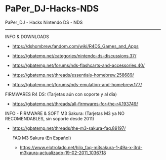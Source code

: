 # PaPer_DJ-Hacks-NDS
PaPer_DJ - Hacks Nintendo DS - NDS

---------------------------------------------------------

INFO & DOWNLOADS

* https://dshombrew.fandom.com/wiki/R4DS_Games_and_Apps

* https://gbatemp.net/categories/nintendo-ds-discussions.37/
* https://gbatemp.net/forums/nds-flashcarts-and-accessories.40/
* https://gbatemp.net/threads/essentials-homebrew.258689/
* https://gbatemp.net/forums/nds-emulation-and-homebrew.177/

FIRMWARES R4 DS:
(Tarjetas aún con soporte y al día)
* https://gbatemp.net/threads/all-firmwares-for-the-r4.193749/


INFO - FIRMWARE & SOFT M3 Sakura:
(Tarjetas M3 ya NO RECOMENDABLES, sin soporte desde 2011)
* https://gbatemp.net/threads/the-m3-sakura-faq.89197/

  FAQ M3 Sakura (En Español)
  * https://www.elotrolado.net/hilo_faq-m3sakura-1-49a-x-3rd-m3kaura-actualizado-19-02-2011_1036718

